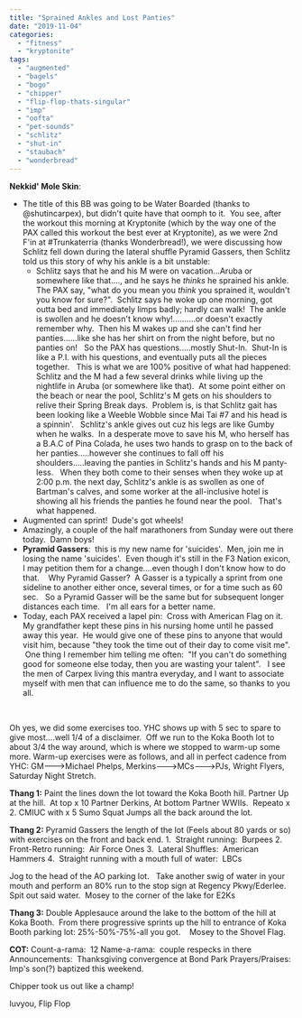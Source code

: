```yaml
---
title: "Sprained Ankles and Lost Panties"
date: "2019-11-04"
categories: 
  - "fitness"
  - "kryptonite"
tags: 
  - "augmented"
  - "bagels"
  - "bogo"
  - "chipper"
  - "flip-flop-thats-singular"
  - "imp"
  - "oofta"
  - "pet-sounds"
  - "schlitz"
  - "shut-in"
  - "staubach"
  - "wonderbread"
---
```


**Nekkid' Mole Skin**:

- The title of this BB was going to be Water Boarded (thanks to @shutincarpex), but didn't quite have that oomph to it.  You see, after the workout this morning at Kryptonite (which by the way one of the PAX called this workout the best ever at Kryptonite), as we were 2nd F'in at #Trunkaterria (thanks Wonderbread!), we were discussing how Schlitz fell down during the lateral shuffle Pyramid Gassers, then Schlitz told us this story of why his ankle is a bit unstable:
    - Schlitz says that he and his M were on vacation...Aruba or somewhere like that...., and he says he _thinks_ he sprained his ankle.  The PAX say, "what do you mean you _think_ you sprained it, wouldn't you know for sure?".  Schlitz says he woke up one morning, got outta bed and immediately limps badly; hardly can walk!  The ankle is swollen and he doesn't know why!..........or doesn't exactly remember why.  Then his M wakes up and she can't find her panties......like she has her shirt on from the night before, but no panties on!   So the PAX has questions.....mostly Shut-In.  Shut-In is like a P.I. with his questions, and eventually puts all the pieces together.   This is what we are 100% positive of what had happened:  Schlitz and the M had a few several drinks while living up the nightlife in Aruba (or somewhere like that).  At some point either on the beach or near the pool, Schlitz's M gets on his shoulders to relive their Spring Break days.  Problem is, is that Schlitz gait has been looking like a Weeble Wobble since Mai Tai #7 and his head is a spinnin'.   Schlitz's ankle gives out cuz his legs are like Gumby when he walks.  In a desperate move to save his M, who herself has a B.A.C of Pina Colada, he uses two hands to grasp on to the back of her panties.....however she continues to fall off his shoulders.....leaving the panties in Schlitz's hands and his M panty-less.   When they both come to their senses when they woke up at 2:00 p.m. the next day, Schlitz's ankle is as swollen as one of Bartman's calves, and some worker at the all-inclusive hotel is showing all his friends the panties he found near the pool.   That's what happened.
- Augmented can sprint!  Dude's got wheels!
- Amazingly, a couple of the half marathoners from Sunday were out there today.  Damn boys!
- **Pyramid Gassers**:  this is my new name for 'suicides'.  Men, join me in losing the name 'suicides'.  Even though it's still in the F3 Nation exicon, I may petition them for a change....even though I don't know how to do that.    Why Pyramid Gasser?  A Gasser is a typically a sprint from one sideline to another either once, several times, or for a time such as 60 sec.   So a Pyramid Gasser will be the same but for subsequent longer distances each time.   I'm all ears for a better name.
- Today, each PAX received a lapel pin:  Cross with American Flag on it.  My grandfather kept these pins in his nursing home until he passed away this year.  He would give one of these pins to anyone that would visit him, because "they took the time out of their day to come visit me".   One thing I remember him telling me often:  "If you can't do something good for someone else today, then you are wasting your talent".   I see the men of Carpex living this mantra everyday, and I want to associate myself with men that can influence me to do the same, so thanks to you all.

 

Oh yes, we did some exercises too. YHC shows up with 5 sec to spare to give most....well 1/4 of a disclaimer.  Off we run to the Koka Booth lot to about 3/4 the way around, which is where we stopped to warm-up some more. Warm-up exercises were as follows, and all in perfect cadence from YHC: GM--->Michael Phelps, Merkins--->MCs--->PJs, Wright Flyers, Saturday Night Stretch.

**Thang 1:** Paint the lines down the lot toward the Koka Booth hill. Partner Up at the hill.  At top x 10 Partner Derkins, At bottom Partner WWIIs.  Repeato x 2. CMIUC with x 5 Sumo Squat Jumps all the back around the lot.

**Thang 2:** Pyramid Gassers the length of the lot (Feels about 80 yards or so) with exercises on the front and back end. 1.  Straight running:  Burpees 2.  Front-Retro running:  Air Force Ones 3.  Lateral Shuffles:  American Hammers 4.  Straight running with a mouth full of water:  LBCs

Jog to the head of the AO parking lot.   Take another swig of water in your mouth and perform an 80% run to the stop sign at Regency Pkwy/Ederlee.  Spit out said water.  Mosey to the corner of the lake for E2Ks

**Thang 3:** Double Applesauce around the lake to the bottom of the hill at Koka Booth.  From there progressive sprints up the hill to entrance of Koka Booth parking lot: 25%-50%-75%-all you got.    Mosey to the Shovel Flag.

**COT:** Count-a-rama:  12 Name-a-rama:  couple respecks in there Announcements:  Thanksgiving convergence at Bond Park Prayers/Praises:  Imp's son(?) baptized this weekend.

Chipper took us out like a champ!

luvyou, Flip Flop
